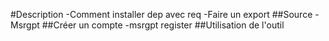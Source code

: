#Description
 -Comment installer dep avec req
 -Faire un export
##Source 
 -Msrgpt
 ##Créer un compte
   -msrgpt register
 ##Utilisation de l'outil
 

